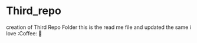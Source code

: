 # Third_repo
creation of Third Repo Folder 
this is the read me file and updated the same  i love :Coffee: :pizza:
